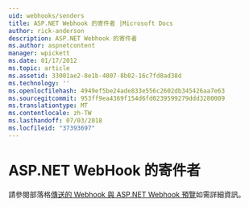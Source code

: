 ```yaml
---
uid: webhooks/senders
title: ASP.NET Webhook 的寄件者 |Microsoft Docs
author: rick-anderson
description: ASP.NET Webhook 的寄件者
ms.author: aspnetcontent
manager: wpickett
ms.date: 01/17/2012
ms.topic: article
ms.assetid: 33001ae2-8e1b-4807-8b02-16c7fd8ad38d
ms.technology: ''
ms.openlocfilehash: 4949ef5be24ade833e556c2602db345426aa7e63
ms.sourcegitcommit: 953ff9ea4369f154d6fd0239599279ddd3280009
ms.translationtype: MT
ms.contentlocale: zh-TW
ms.lasthandoff: 07/03/2018
ms.locfileid: "37393697"
---
```

# <a name="aspnet-webhook-senders"></a>ASP.NET WebHook 的寄件者

請參閱部落格[傳送的 Webhook 與 ASP.NET Webhook 預覽](http://blogs.msdn.com/b/webdev/archive/2015/09/15/sending-webhooks-with-asp-net-webhooks-preview.aspx)如需詳細資訊。
